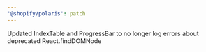```yaml
---
'@shopify/polaris': patch
---
```


Updated IndexTable and ProgressBar to no longer log errors about deprecated React.findDOMNode
